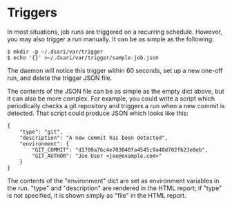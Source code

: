 # Triggers

In most situations, job runs are triggered on a recurring schedule.  However, you may also trigger a run manually.  It can be as simple as the following:

```
$ mkdir -p ~/.dsari/var/trigger
$ echo '{}' >~/.dsari/var/trigger/sample-job.json
```

The daemon will notice this trigger within 60 seconds, set up a new one-off run, and delete the trigger JSON file.

The contents of the JSON file can be as simple as the empty dict above, but it can also be more complex.  For example, you could write a script which periodically checks a git repository and triggers a run when a new commit is detected.  That script could produce JSON which looks like this:

```
{
    "type": "git",
    "description": "A new commit has been detected",
    "environment": {
        "GIT_COMMIT": "d1700a76c4e703040fa4545c9a40d702fb23e8eb",
        "GIT_AUTHOR": "Joe User <joe@example.com>"
    }
}
```

The contents of the "environment" dict are set as environment variables in the run.  "type" and "description" are rendered in the HTML report; if "type" is not specified, it is shown simply as "file" in the HTML report.
